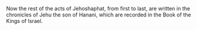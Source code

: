 Now the rest of the acts of Jehoshaphat, from first to last, are written in the chronicles of Jehu the son of Hanani, which are recorded in the Book of the Kings of Israel.
